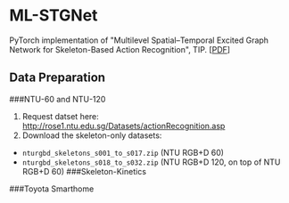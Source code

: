 # ML-STGNet
PyTorch implementation of "Multilevel Spatial–Temporal Excited Graph Network for Skeleton-Based Action Recognition", TIP.
[[PDF](https://ieeexplore.ieee.org/document/9997556/)]

## Data Preparation
###NTU-60 and NTU-120 
1. Request datset here: http://rose1.ntu.edu.sg/Datasets/actionRecognition.asp
2. Download the skeleton-only datasets:
- `nturgbd_skeletons_s001_to_s017.zip`  (NTU RGB+D 60)
- `nturgbd_skeletons_s018_to_s032.zip`  (NTU RGB+D 120, on top of NTU RGB+D 60)
###Skeleton-Kinetics

###Toyota Smarthome

